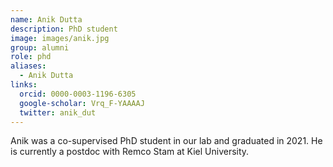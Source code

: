 ```yaml
---
name: Anik Dutta
description: PhD student
image: images/anik.jpg
group: alumni
role: phd
aliases:
  - Anik Dutta
links:
  orcid: 0000-0003-1196-6305
  google-scholar: Vrq_F-YAAAAJ
  twitter: anik_dut
---
```


Anik was a co-supervised PhD student in our lab and graduated in 2021. He is currently a postdoc with Remco Stam at Kiel University.